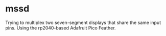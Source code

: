 # mssd

Trying to multiplex two seven-segment displays that share the same input pins. Using the rp2040-based Adafruit Pico Feather.

